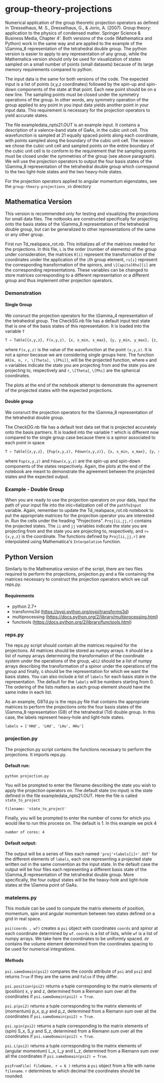 # group-theory-projections
Numerical application of the group theoretic projection operators as defined in 'Dresselhaus, M. S., Dresselhaus, G., & Jorio, A. (2007). Group theory: application to the physics of condensed matter. Springer Science & Business Media, Chapter 4'. Both versions of the code (Mathematica and Python) work in the same way and are applied to the example of the \Gamma_8 representation of the tetrahedral double group. The python version is easier to apply to any representation of any group, while the Mathematica version should only be used for visualization of states sampled on a small number of points (small datasets) because of its large memory requirements compared to python. 

The input data is the same for both versions of the code. The expected input is a list of points (x,y,z coordinates) followed by the spin-up and spin-down components of the state at that point. Each new point should be on a new line. The sampling points must be closed under the symmetry operations of the group. In other words, any symmetry operation of the group applied to any point in you input data yields another point in your input data. This requirement is necessary for the projection operators to yield accurate states. 

The file exampledata_npts21.OUT is an example input. It contains a description of a valence-band state of GaAs, in the cubic unit cell. This wavefunction is sampled at 21 equally spaced points along each coordinate, with points sampled along the boundary of the cubic unit cell. The reason we chose the cubic unit cell and sampled points on the entire boundary of the cubic unit cell is to conform to the requirement that the sampling points must be closed under the symmetries of the group (see above paragraph). We will use the projection operators to output the four basis states of the \Gamma_8 representation of the tetrahedral double group which correspond to the two light-hole states and the two heavy-hole states.  

For the projection operators applied to angular momentum eigenstates, see the `group-theory-projections_sh` directory

## Mathematica Version
This version is recommended only for testing and visualizing the projections for small data files. The notbooks are constructed specifically for projecting onto the basis states of the \Gamma_8 representation of the tetrahedral double group, but can be generalized to other representations of the same or any other group. 

First run Td_realspace_rot.nb. This initializes all of the matrices needed for the projections. In this file, `L` is the order  (number of elements) of the group under consideration, the matrices `R[i]` represent the transformation of the coordinates under the application of the `i`th group element, `rs[i]` represent the corresponding transformation of the spinors, and `\[CapitalRho][i]` are the corresponding representations. These variables can be changed to store matrices corresponding to a different representation or a different group and thus implement other projection operators. 

### Demonstration
#### Single Group 
We consruct the projection operators for the \Gamma_4 representation of the tetrahedral group. The CheckSG.nb file has a default input test state that is one of the basis states of this representation. It is loaded into the variable `T`

```python
T = Table[{x,y,z}, F(x,y,z), {x, x_min, x_max}, {y, y_min, y_max}, {z, z_min, z_max}]
```
where `F(x,y,z)` is the value of the wavefunction at the point `(x,y,z)`. It is not a spinor becasue we are considering single groups here. 
The function `AR[m, n, r, \[Theta], \[Phi]]`, will be the projected function, where `m` and `n` variables indicate the state you are projecting from and the state you are projecting to, respectively and `r`, `\[Theta]`, `\[Phi]` are the spherical coordinates.

The plots at the end of the notebook attempt to demonstrate the agreement of the projected states with the expected projections.

#### Double group
We consruct the projection operators for the \Gamma_8 representation of the tetrahedral double group.

The CheckDG.nb file has a default test data set that is projected accurately onto the basis partners. It is loaded into the variable `T` which is different now compared to the single group case because there is a spinor associated to each point in space

```python
T = Table[{x,y,z}, {Fup(x,y,z), Fdown(x,y,z)}, {x, x_min, x_max}, {y, y_min, y_max}, {z, z_min, z_max}]
```
where `Fup(x,y,z)` and `Fdown(x,y,z)` are the spin-up and spin-down components of the states respectively. Again, the plots at the end of the notebook are meant to demonstrate the agreement between the projected states and the expected output. 

### Example - Double Group

When you are ready to use the projection operators on your data, input the path of your input file into the inic=tialization cell of the `pathToInput` variable. Again, remember to update the Td_realspace_rot.nb notebook to put the appropriate matrices for the projection operator you are interested in.  Run the cells under the heading "Projections". `Proj[ii,jj,r]` contains the projected states. The `ii` and `jj` variables indicate the state you are projecting from and the state you are projecting to, respectively, and `r={x,y,z}` is the coordinate. The functions defined by `Proj[ii,jj,r]` are interpolated using Mathematica's `Interpolation` function. 

## Python Version
Similarly to the Mathematica version of the script, there are two files required to perform the projections, projection.py and a file containing the matrices necessary to construct the projection operators which we call reps.py.  

#### Requirements 
* python 2.7+
* transforms3d (https://pypi.python.org/pypi/transforms3d)
* multiprocessing (https://docs.python.org/2/library/multiprocessing.html)
* functools (https://docs.python.org/2/library/functools.html)

### reps.py
The reps.py script should contain all the matrices required for the projections. All matrices should be stored as numpy arrays. `R` should be a list of numpy arrays determining the transformation of the coordinate system under the operations of the group, `wD12` should be a list of numpy arrays describing the transformation of a spinor under the operations of the group and finally, `G` should be the representation for which we want the basis states. You can also include a list of `labels` for each basis state in the representation. The default for the `labels` will be numbers starting from 0. The ordering of the lists matters as each group element should have the same index in each list. 

As an example, G8Td.py is the reps.py file that contains the appropriate matrices to perform the projections onto the four basis states of the \Gamma_8 representation (G8) of the tetrahedral (Td) double group. In this case, the labels represent heavy-hole and light-hole states. 
```
labels = ['HHd', 'LHd', 'LHu', HHu']
```

### projection.py
The projection.py script contains the functions necessary to perform the projections. It imports reps.py. 

#### Default run:

```
python projection.py 
```
You will be prompted to enter the filename describing the state you wish to apply the projection operators on. The default state (no input) is the state defined in the file exampledata_npts21.OUT. Here the file is called `state_to_project`

```
filename: 'state_to_project'
```

Finally, you will be prompted to enter the number of cores for which you would like to run this process on. The default is 1. In this example we pick 4

```
number of cores: 4
```

#### Default output:
The output will be a series of files each named `'proj'+labels[i]+'.OUT'` for the different elements of `labels`, each one representing a projected state written out in the same convention as the input state. In the default case the output will be four files each representing a different basis state of the \Gamma_8 representation of the tetrahedral double group. More specifically, the four output states will be the heavy-hole and light-hole states at the \Gamma point of GaAs. 

### matelems.py
This module can be used to compute the matrix elements of position, momentum, spin and angular momentum between two states defined on a grid in real space. 

`psi(coords , wf)` 
creates a `psi` object with coordinates `coords` and spinor at each coordinate determined by `wf`. `coords` is a list of lists, while `wf` is a list of numpy arrays. We take here the coordinates to be uniformly spaced. `dV` contains the volume element determined from the coordinates spacing to be used for numerical integrations. 

#### Methods
`psi.sameDomain(psi2)`
compares the coords attribute of `psi` and `psi2` and returns `True` if they are the same and `False` if they differ.

`psi.position(psi2)`
returns a tuple corresponding to the matrix elements of (position) x, y and z, determined from a Riemann sum over all the coordinates if `psi.sameDomain(psi2) = True`.

`psi.p(psi2)`
returns a tuple corresponding to the matrix elements of (momentum) p_x, p_y and p_z, determined from a Riemann sum over all the coordinates if `psi.sameDomain(psi2) = True`.

`psi.spin(psi2)`
returns a tuple corresponding to the matrix elements of (spin) S_x, S_y and S_z, determined from a Riemann sum over all the coordinates if `psi.sameDomain(psi2) = True`.

`psi.L(psi2)`
returns a tuple corresponding to the matrix elements of (angular momentum) L_x, L_y and L_z, determined from a Riemann sum over all the coordinates if `psi.sameDomain(psi2) = True`.

`psiFromFile( fileName, r = 6 )`
returns a `psi` object from a file with name `filename`. `r` determines to which decimal the coordinates should be rounded. 


